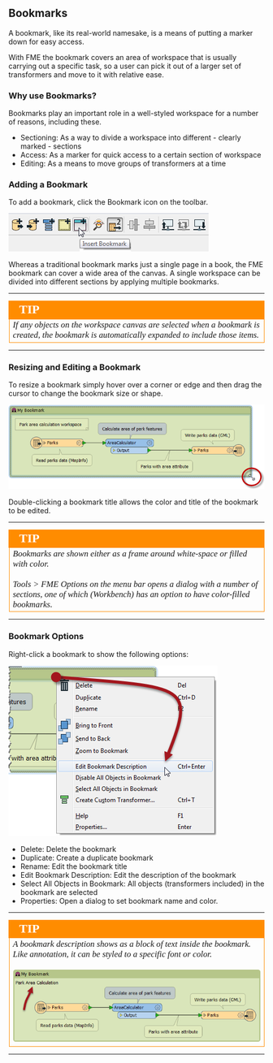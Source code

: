 ## Bookmarks ##
A bookmark, like its real-world namesake, is a means of putting a marker down for easy access.

With FME the bookmark covers an area of workspace that is usually carrying out a specific task, so a user can pick it out of a larger set of transformers and move to it with relative ease.


### Why use Bookmarks? ###
Bookmarks play an important role in a well-styled workspace for a number of reasons, including these.

- Sectioning: As a way to divide a workspace into different - clearly marked - sections
- Access: As a marker for quick access to a certain section of workspace
- Editing: As a means to move groups of transformers at a time


### Adding a Bookmark ###
To add a bookmark, click the Bookmark icon on the toolbar.

![](./Images/Img3.07.AddBookmarkToolbar.png)

Whereas a traditional bookmark marks just a single page in a book, the FME bookmark can cover a wide area of the canvas. A single workspace can be divided into different sections by applying multiple bookmarks.

---

<!--Tip Section--> 

<table style="border-spacing: 0px">
<tr>
<td style="vertical-align:middle;background-color:darkorange;border: 2px solid darkorange">
<i class="fa fa-info-circle fa-lg fa-pull-left fa-fw" style="color:white;padding-right: 12px;vertical-align:text-top"></i>
<span style="color:white;font-size:x-large;font-weight: bold;font-family:serif">TIP</span>
</td>
</tr>

<tr>
<td style="border: 1px solid darkorange">
<span style="font-family:serif; font-style:italic; font-size:larger">
If any objects on the workspace canvas are selected when a bookmark is created, the bookmark is automatically expanded to include those items.
</span>
</td>
</tr>
</table>

---

### Resizing and Editing a Bookmark ###
To resize a bookmark simply hover over a corner or edge and then drag the cursor to change the bookmark size or shape.

![](./Images/Img3.08.BookmarkResizeCursor.png)

Double-clicking a bookmark title allows the color and title of the bookmark to be edited.

---

<!--Tip Section--> 

<table style="border-spacing: 0px">
<tr>
<td style="vertical-align:middle;background-color:darkorange;border: 2px solid darkorange">
<i class="fa fa-info-circle fa-lg fa-pull-left fa-fw" style="color:white;padding-right: 12px;vertical-align:text-top"></i>
<span style="color:white;font-size:x-large;font-weight: bold;font-family:serif">TIP</span>
</td>
</tr>

<tr>
<td style="border: 1px solid darkorange">
<span style="font-family:serif; font-style:italic; font-size:larger">
Bookmarks are shown either as a frame around white-space or filled with color.
<br><br>Tools > FME Options on the menu bar opens a dialog with a number of sections, one of which (Workbench) has an option to have color-filled bookmarks.
</span>
</td>
</tr>
</table>

---

### Bookmark Options ###
Right-click a bookmark to show the following options:

![](./IMages/Img3.09.BookmarkContextMenu.png)

- Delete: Delete the bookmark
- Duplicate: Create a duplicate bookmark
- Rename: Edit the bookmark title
- Edit Bookmark Description: Edit the description of the bookmark
- Select All Objects in Bookmark: All objects (transformers included) in the bookmark are selected
- Properties: Open a dialog to set bookmark name and color.

---

<!--Tip Section--> 

<table style="border-spacing: 0px">
<tr>
<td style="vertical-align:middle;background-color:darkorange;border: 2px solid darkorange">
<i class="fa fa-info-circle fa-lg fa-pull-left fa-fw" style="color:white;padding-right: 12px;vertical-align:text-top"></i>
<span style="color:white;font-size:x-large;font-weight: bold;font-family:serif">TIP</span>
</td>
</tr>

<tr>
<td style="border: 1px solid darkorange">
<span style="font-family:serif; font-style:italic; font-size:larger">
A bookmark description shows as a block of text inside the bookmark. Like annotation, it can be styled to a specific font or color.
<br><br><img src="./Images/Img3.10.BookmarkDescriptionText.png">
</span>
</td>
</tr>
</table>

---




 
